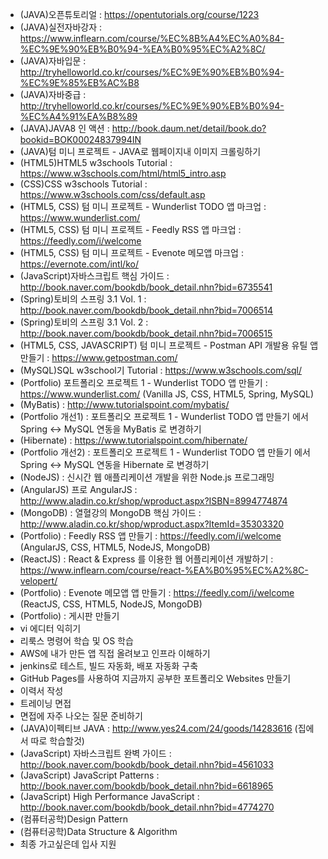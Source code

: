 
- (JAVA)오픈튜토리얼 : https://opentutorials.org/course/1223
- (JAVA)실전자바강자 : https://www.inflearn.com/course/%EC%8B%A4%EC%A0%84-%EC%9E%90%EB%B0%94-%EA%B0%95%EC%A2%8C/
- (JAVA)자바입문 : http://tryhelloworld.co.kr/courses/%EC%9E%90%EB%B0%94-%EC%9E%85%EB%AC%B8
- (JAVA)자바중급 : http://tryhelloworld.co.kr/courses/%EC%9E%90%EB%B0%94-%EC%A4%91%EA%B8%89
- (JAVA)JAVA8 인 액션 : http://book.daum.net/detail/book.do?bookid=BOK00024837994IN
- (JAVA)텀 미니 프로젝트 - JAVA로 웹페이지내 이미지 크롤링하기
- (HTML5)HTML5 w3schools Tutorial : https://www.w3schools.com/html/html5_intro.asp
- (CSS)CSS w3schools Tutorial : https://www.w3schools.com/css/default.asp
- (HTML5, CSS) 텀 미니 프로젝트 - Wunderlist TODO 앱 마크업 : https://www.wunderlist.com/
- (HTML5, CSS) 텀 미니 프로젝트 - Feedly  RSS 앱 마크업 : https://feedly.com/i/welcome
- (HTML5, CSS) 텀 미니 프로젝트 - Evenote  메모앱 마크업 : https://evernote.com/intl/ko/
- (JavaScript)자바스크립트 핵심 가이드 : http://book.naver.com/bookdb/book_detail.nhn?bid=6735541
- (Spring)토비의 스프링 3.1 Vol. 1 : http://book.naver.com/bookdb/book_detail.nhn?bid=7006514
- (Spring)토비의 스프링 3.1 Vol. 2 : http://book.naver.com/bookdb/book_detail.nhn?bid=7006515
- (HTML5, CSS, JAVASCRIPT) 텀 미니 프로젝트 - Postman API 개발용 유틸 앱 만들기 : https://www.getpostman.com/
- (MySQL)SQL w3school기 Tutorial : https://www.w3schools.com/sql/
- (Portfolio) 포트폴리오 프로젝트 1 - Wunderlist TODO 앱 만들기 : https://www.wunderlist.com/  (Vanilla JS, CSS, HTML5, Spring, MySQL)
- (MyBatis) : http://www.tutorialspoint.com/mybatis/
- (Portfolio 개선1) : 포트폴리오 프로젝트 1 - Wunderlist TODO 앱 만들기 에서 Spring <-> MySQL 연동을 MyBatis 로 변경하기 
- (Hibernate) : https://www.tutorialspoint.com/hibernate/
- (Portfolio 개선2) : 포트폴리오 프로젝트 1 - Wunderlist TODO 앱 만들기 에서 Spring <-> MySQL 연동을 Hibernate 로 변경하기 
- (NodeJS) : 신시간 웹 애플리케이션 개발을 위한 Node.js 프로그래밍 
- (AngularJS) 프로 AngularJS  : http://www.aladin.co.kr/shop/wproduct.aspx?ISBN=8994774874
- (MongoDB) : 열혈강의 MongoDB 핵심 가이드  : http://www.aladin.co.kr/shop/wproduct.aspx?ItemId=35303320
- (Portfolio) : Feedly  RSS 앱 만들기 : https://feedly.com/i/welcome (AngularJS, CSS, HTML5, NodeJS, MongoDB)
- (ReactJS) : React & Express 를 이용한 웹 어플리케이션 개발하기 : https://www.inflearn.com/course/react-%EA%B0%95%EC%A2%8C-velopert/
- (Portfolio) : Evenote  메모앱 앱 만들기 : https://feedly.com/i/welcome (ReactJS, CSS, HTML5, NodeJS, MongoDB)
- (Portfolio) : 게시판 만들기
- vi 에디터 익히기
- 리룩스 명령어 학습 및 OS 학습
- AWS에 내가 만든 앱 직접 올려보고 인프라 이해하기
- jenkins로 테스트, 빌드 자동화, 배포 자동화 구축
- GitHub Pages를 사용하여 지금까지 공부한 포트폴리오 Websites 만들기
- 이력서 작성
- 트레이닝 면접 
- 면접에 자주 나오는 질문 준비하기
- (JAVA)이펙티브 JAVA : http://www.yes24.com/24/goods/14283616 (집에서 따로 학습할것)
- (JavaScript) 자바스크립트 완벽 가이드 : http://book.naver.com/bookdb/book_detail.nhn?bid=4561033
- (JavaScript) JavaScript Patterns : http://book.naver.com/bookdb/book_detail.nhn?bid=6618965
- (JavaScript) High Performance JavaScript : http://book.naver.com/bookdb/book_detail.nhn?bid=4774270
- (컴퓨터공학)Design Pattern
- (컴퓨터공학)Data Structure & Algorithm
- 최종 가고싶은데 입사 지원

